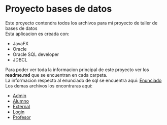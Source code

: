 <h1> Proyecto bases de datos</h1>

<p>
Este proyecto contendra todos los archivos para mi proyecto de taller de bases de datos<br>
Esta aplicacion es creada con:
</p>
<ul>
<li>JavaFX</li>
<li>Oracle</li>
<li>Oracle SQL developer</li>
<li>JDBCL</li>
</ul>

Para poder ver toda la informacion principal de este proyecto ver los **readme.md** que se encuentran en cada carpeta.
<br> La informacion respecto al enunciado de sql se encuentra aqui: [Enunciado](EnunciadoProblema.md)
<br>
Los demas archivos los encontraras aqui:
- [Admin](src/main/java/com/bdprojecto/demo3/adminStuff)
- [Alumno](src/main/java/com/bdprojecto/demo3/alumnoStuff)
- [External](src/main/java/com/bdprojecto/demo3/externalScenes)
- [Login](src/main/java/com/bdprojecto/demo3/loginStuff)
- [Profesor](src/main/java/com/bdprojecto/demo3/teacherStuff)